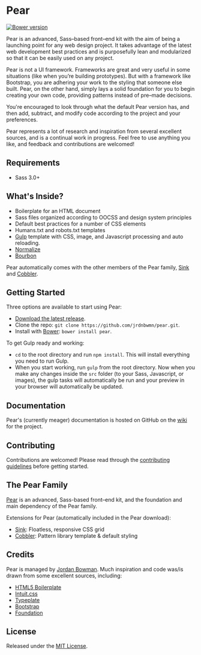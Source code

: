 # Pear
[![Bower version](https://badge.fury.io/bo/pear.svg)](http://badge.fury.io/bo/pear)

Pear is an advanced, Sass–based front–end kit with the aim of being a launching point for any web design project. It takes advantage of the latest web development best practices and is purposefully lean and modularized so that it can be easily used on any project.

Pear is not a UI framework. Frameworks are great and very useful in some situations (like when you’re building prototypes). But with a framework like Bootstrap, you are adhering your work to the styling that someone else built. Pear, on the other hand, simply lays a solid foundation for you to begin creating your own code, providing patterns instead of pre–made decisions.

You're encouraged to look through what the default Pear version has, and then add, subtract, and modify code according to the project and your preferences.

Pear represents a lot of research and inspiration from several excellent sources, and is a continual work in progress. Feel free to use anything you like, and feedback and contributions are welcomed!

## Requirements
- Sass 3.0+

## What's Inside?
- Boilerplate for an HTML document
- Sass files organized according to OOCSS and design system principles
- Default best practices for a number of CSS elements
- Humans.txt and robots.txt templates
- [Gulp](http://gulpjs.com/) template with CSS, image, and Javascript processing and auto reloading.
- [Normalize](http://necolas.github.io/normalize.css/)
- [Bourbon](https://github.com/thoughtbot/bourbon)

Pear automatically comes with the other members of the Pear family, [Sink](https://github.com/jrdnbwmn/Sink) and [Cobbler](https://github.com/jrdnbwmn/Cobbler).

## Getting Started
Three options are available to start using Pear:
- [Download the latest release](https://github.com/jrdnbwmn/pear/archive/v2.3.0.zip).
- Clone the repo: `git clone https://github.com/jrdnbwmn/pear.git`.
- Install with [Bower](http://bower.io): `bower install pear`.

To get Gulp ready and working:
- `cd` to the root directory and run `npm install`. This will install everything you need to run Gulp.
- When you start working, run `gulp` from the root directory. Now when you make any changes inside the `src` folder (to your Sass, Javascript, or images), the gulp tasks will automatically be run and your preview in your browser will automatically be updated.

## Documentation
Pear's (currently meager) documentation is hosted on GitHub on the [wiki](https://github.com/jrdnbwmn/Pear/wiki) for the project.

## Contributing
Contributions are welcomed! Please read through the [contributing guidelines](https://github.com/jrdnbwmn/pear/blob/master/CONTRIBUTING.md) before getting started.

## The Pear Family
[Pear](https://github.com/jrdnbwmn/Pear) is an advanced, Sass-based front–end kit, and the foundation and main dependency of the Pear family.

Extensions for Pear (automatically included in the Pear download):
- [Sink](https://github.com/jrdnbwmn/Sink): Floatless, responsive CSS grid
- [Cobbler](https://github.com/jrdnbwmn/Cobbler): Pattern library template & default styling

## Credits
Pear is managed by [Jordan Bowman](http://jrdnbwmn.com). Much inspiration and code was/is drawn from some excellent sources, including:
- [HTML5 Boilerplate](https://github.com/h5bp/html5-boilerplate)
- [Intuit.css](http://inuitcss.com/) 
- [Typeplate](http://typeplate.com/)
- [Bootstrap](http://getbootstrap.com/)
- [Foundation](http://foundation.zurb.com/index.html)

## License
Released under the [MIT License](LICENSE.txt).